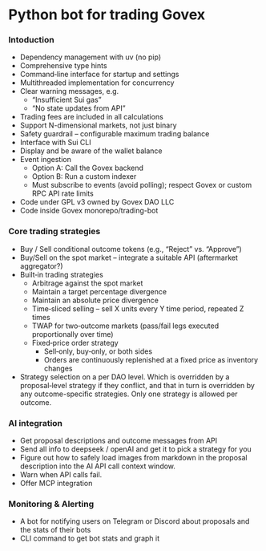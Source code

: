 # Python bot for trading Govex
### Intoduction
- Dependency management with uv (no pip)
- Comprehensive type hints
- Command‑line interface for startup and settings
- Multithreaded implementation for concurrency
- Clear warning messages, e.g.
    - “Insufficient Sui gas”
    - “No state updates from API”
- Trading fees are included in all calculations
- Support N-dimensional markets, not just binary
- Safety guardrail – configurable maximum trading balance
- Interface with Sui CLI
- Display and be aware of the wallet balance
- Event ingestion
    - Option A: Call the Govex backend
    - Option B: Run a custom indexer
    - Must subscribe to events (avoid polling); respect Govex or custom RPC API rate limits
- Code under GPL v3 owned by Govex DAO LLC
- Code inside Govex monorepo/trading-bot
### Core trading strategies
- Buy / Sell conditional outcome tokens (e.g., “Reject” vs. “Approve”)
- Buy/Sell on the spot market – integrate a suitable API (aftermarket aggregator?)
- Built‑in trading strategies
    - Arbitrage against the spot market
    - Maintain a target percentage divergence
    - Maintain an absolute price divergence
    - Time‑sliced selling – sell X units every Y time period, repeated Z times
    - TWAP for two‑outcome markets (pass/fail legs executed proportionally over time)
    - Fixed‑price order strategy
        - Sell‑only, buy‑only, or both sides
        - Orders are continuously replenished at a fixed price as inventory changes
- Strategy selection on a per DAO level. Which is overridden by a proposal‑level strategy if they conflict, and that in turn is overridden by any outcome-specific strategies. Only one strategy is allowed per outcome.
### AI integration
- Get proposal descriptions and outcome messages from API
- Send all info to deepseek / openAI and get it to pick a strategy for you
- Figure out how to safely load images from markdown in the proposal description into the AI API call context window.
- Warn when API calls fail.
- Offer MCP integration
### Monitoring & Alerting
- A bot for notifying users on Telegram or Discord about proposals and the stats of their bots
- CLI command to get bot stats and graph it

